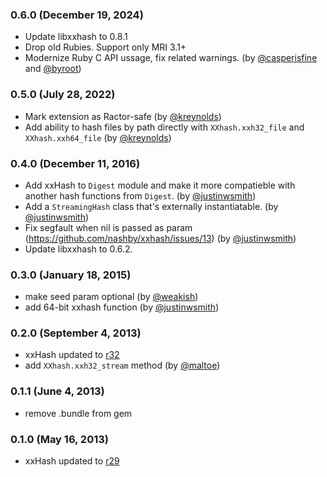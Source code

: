### 0.6.0 (December 19, 2024)
  * Update libxxhash to 0.8.1
  * Drop old Rubies. Support only MRI 3.1+
  * Modernize Ruby C API ussage, fix related warnings. (by [@casperisfine](https://github.com/casperisfine) and [@byroot](https://github.com/byroot))

### 0.5.0 (July 28, 2022)
  * Mark extension as Ractor-safe (by [@kreynolds](https://github.com/kreynolds))
  * Add ability to hash files by path directly with `XXhash.xxh32_file` and `XXhash.xxh64_file` (by [@kreynolds](https://github.com/kreynolds))

### 0.4.0 (December 11, 2016)
  * Add xxHash to `Digest` module and make it more compatieble
    with another hash functions from `Digest`. (by [@justinwsmith](https://github.com/justinwsmith))
  * Add a `StreamingHash` class that's externally instantiatable. (by [@justinwsmith](https://github.com/justinwsmith))
  * Fix segfault when nil is passed as param (https://github.com/nashby/xxhash/issues/13) (by [@justinwsmith](https://github.com/justinwsmith))
  * Update libxxhash to 0.6.2.

### 0.3.0 (January 18, 2015)
  * make seed param optional (by [@weakish](https://github.com/weakish))
  * add 64-bit xxhash function (by [@justinwsmith](https://github.com/justinwsmith))

### 0.2.0 (September 4, 2013)
  * xxHash updated to [r32](https://code.google.com/p/xxhash/source/detail?r=32)
  * add `XXhash.xxh32_stream` method (by [@maltoe](https://github.com/maltoe))

### 0.1.1 (June 4, 2013)
  * remove .bundle from gem

### 0.1.0 (May 16, 2013)
  * xxHash updated to [r29](https://code.google.com/p/xxhash/source/detail?r=29)
